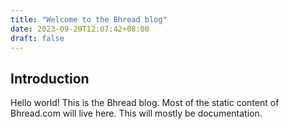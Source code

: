 ```yaml
---
title: "Welcome to the Bhread blog"
date: 2023-09-20T12:07:42+08:00
draft: false
---
```


## Introduction

Hello world! This is the Bhread blog. Most of the static content of Bhread.com will live here. This will mostly be documentation.

